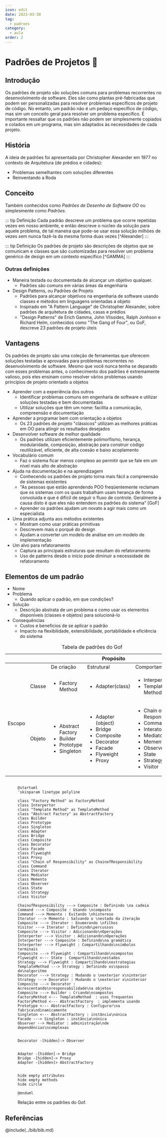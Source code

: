 ```yaml
---
icon: edit
date: 2023-03-30
tag:
  - padroes
category:
  - aula
order: 2
---
```


# Padrões de Projetos 🚧

## Introdução

Os padrões de projeto são soluções comuns para problemas recorrentes no desenvolvimento de software. Eles são como plantas pré-fabricadas que podem ser personalizadas para resolver problemas específicos de projeto de código. No entanto, um padrão não é um pedaço específico de código, mas sim um conceito geral para resolver um problema específico. É importante ressaltar que os padrões não podem ser simplesmente copiados e colados em um programa, mas sim adaptados às necessidades de cada projeto.

## História

A ideia de padrões foi apresentada por Christopher Alexander em 1977 no contexto de Arquitetura (de prédios e cidades):

- Problemas semelhantes com soluções diferentes
- Reinventando a Roda


## Conceito

Também conhecidos como *Padrões de Desenho de Software OO* ou simplesmente como *Padrões.*

::: tip Definição
Cada padrão descreve um problema que ocorre repetidas vezes em nosso ambiente, e então descreve o núcleo da solução para aquele problema, de tal maneira que pode-se usar essa solução milhões de vezes sem nunca fazê-la da mesma forma duas vezes [^Alexander]
:::


::: tip Definição
Os padrões de projeto são descrições de objetos que se comunicam e classes que são customizadas para resolver um problema genérico de design em um contexto específico [^GAMMA]
:::


### Outras definições

- Maneira testada ou documentada de alcançar um objetivo qualquer.
  - Padrões são comuns em várias áreas da engenharia
- Design Patterns, ou Padrões de Projeto
  - Padrões para alcançar objetivos na engenharia de software usando classes e métodos em linguagens orientadas a objeto
  - Inspirado em "A Pattern Language" de Christopher Alexander, sobre padrões de arquitetura de cidades, casas e prédios
  - "Design Patterns" de Erich Gamma, John Vlissides, Ralph Jonhson e Richard Helm, conhecidos como "The Gang of 	Four", ou GoF, descreve 23 padrões de projeto úteis

## Vantagens

Os padrões de projeto são uma coleção de ferramentas que oferecem soluções testadas e aprovadas para problemas recorrentes no desenvolvimento de software. Mesmo que você nunca tenha se deparado com esses problemas antes, o conhecimento dos padrões é extremamente valioso, pois eles ensinam como resolver vários problemas usando princípios de projeto orientado a objetos

- Aprender com a experiência dos outros
  - Identificar problemas comuns em engenharia de software e utilizar soluções testadas e bem documentadas
  - Utilizar soluções que têm um nome: facilita a comunicação, compreensão e documentação
- Aprender a programar bem com orientação a objetos
  - Os 23 padrões de projeto "clássicos" utilizam as melhores práticas em OO para atingir os resultados desejados
- Desenvolver software de melhor qualidade
  - Os padrões utilizam eficientemente polimorfismo, herança, modularidade, composição, abstração para construir código reutilizável, eficiente, de alta coesão e baixo acoplamento
- Vocabulário comum
  - Faz o sistema ficar menos complexo ao permitir que se fale em um nível mais alto de abstração
- Ajuda na documentação e na aprendizagem
  - Conhecendo os padrões de projeto torna mais fácil a compreensão de sistemas existentes
  - "As pessoas que estão aprendendo POO freqüentemente reclamam que os sistemas com os quais trabalham usam herança de forma convoluida e que é difícil de seguir o fluxo de controle. Geralmente a causa disto é que eles não entendem os padrões do sistema" [GoF]
  - Aprender os padrões ajudam um novato a agir mais como um especialista
- Uma prática adjunta aos métodos existentes
  - Mostram como usar práticas primitivas
  - Descrevem mais o porquê do design
  - Ajudam a converter um modelo de análise em um modelo de implementação
- Um alvo para refatoramento
  - Captura as principais estruturas que resultam do refatoramento
  - Uso de patterns desde o início pode diminuir a necessidade de refatoramento			

## Elementos de um padrão

- Nome
- Problema
  - Quando aplicar o padrão, em que condições?
- Solução
  - Descrição abstrata de um problema e como usar os elementos disponíveis (classes e objetos) para solucioná-lo
- Consequências
  - Custos e benefícios de se aplicar o padrão
  - Impacto na flexibilidade, extensibilidade, portabilidade e eficiência do sistema

<table>
<caption>Tabela de padrões do Gof </caption>
<thead>
  <tr>
    <th colspan="2"></th>
    <th colspan="3">Propósito</th>
  </tr>
</thead>
<tbody>
  <tr>
    <td colspan="2"></td>
    <td>De criação</td>
    <td>Estrutural</td>
    <td>Comportamental</td>
  </tr>
  <tr>
    <td rowspan="2">Escopo</td>
    <td>Classe</td>
    <td>
      <ul>
        <li>Factory Method</li>
      </ul>
    </td>
    <td>
        <ul>
            <li>Adapter(class)</li>
        </ul>
    </td>
    <td>
      <ul>
        <li>Interperter</li>
        <li>Template Method</li>
      </ul>
    </td>
  </tr>
  <tr>
    <td>Objeto</td>
    <td>
        <ul>
            <li>Abstract Factory</li>
            <li>Builder</li>
            <li>Prototype</li>
            <li>Singleton</li>
        </ul>
    </td>
    <td>
        <ul>
            <li>Adapter (object)</li>
            <li>Bridge</li>
            <li>Composite</li>
            <li>Decorator</li>
            <li>Facade</li>
            <li>Flyweight</li>
            <li>Proxy</li>
        </ul>
    </td>
    <td>
        <ul>
            <li>Chain of Responsibility</li>
            <li>Command</li>
            <li>Interator</li>
            <li>Mediator</li>
            <li>Memento</li>
            <li>Observer</li>
            <li>State</li>
            <li>Strategy</li>
            <li>Visitor</li>
        </ul>
    </td>
  </tr>
</tbody>
</table>

<figure>

```plantuml

@startuml
'skinparam linetype polyline

class "Factory Method" as FactoryMethod
class Interperter
class "Template Method" as TemplateMethod
class "Abstract Factory" as AbstractFactory
class Builder
class Prototype
class Singleton
class Adapter
class Bridge
class Composite
class Decorator
class Facade
class Flyweight
class Proxy
class "Chain of Responsibility" as ChainofResponsibility
class Command
class Iterator
class Mediator
class Memento
class Observer
class State
class Strategy
class Visitor

ChainofResponsibility ---> Composite : Definindo \na cadeia
Command ---> Composite : Usando \ncomposto
Command ---> Memento : Evitando \nhisterese
Iterator ---> Memento : Salvando o \nestado da iteração
Composite ---> Iterator : Enumerando \nfilhos
Visitor ---> Iterator : Definindo\percussos
Composite ---> Visitor : Adicionando\nOperações
Interperter ---> Visitor : Adicionando\nOperações
Interperter ---> Composite : Definindo\na gramática
Interperter ---> Flyweight : Compartilhando\nsímbolos terminais
Composite ---> Flyweight : Compartilhando\ncompostos
Flyweight <--- State : Compartilhando\nestados
Strategy ---> Flyweight : Compartilhando\nestrategias
TemplateMethod ---> Strategy : Definindo os\npasso do\nalgoritmo
Decorator ---> Strategy : Mudando o \nexterior x\ninterior
Strategy ---> Decorator : Mudando o \nexterior x\ninterior
Composite ---> Decorator : Acrescentando\nresponsabilidade\na objetos
Composite ---> Builder : Criando\ncompostos
FactoryMethod <--- TemplateMethod  : usos frequentes
FactoryMethod <--- AbstractFactory  : implementa usando
Prototype <--- AbstractFactory : Configurar\na fabrica\ndinamicamente
Singleton <--- AbstractFactory : instância\núnica
Facade ---> Singleton : instância\núnica
Observer --> Mediator : administração\nde dependências\ncomplexas


Decorator -[hidden]-> Observer


Adapter -[hidden]-> Bridge
Bridge -[hidden]-> Proxy
Adapter -[hidden]> AbstractFactory


hide empty attributes
hide empty methods
hide circle

@enduml
```

<figcaption>Relação entre os padrões do Gof.</figcaption>
</figure>


## Referências

@include(../bib/bib.md)


